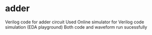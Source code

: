 # adder
Verilog code for adder circuit 
Used Online simulator for Verilog code simulation (EDA playground)
Both code and waveform run sucessfully
